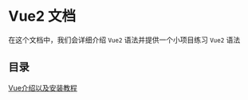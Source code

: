 # Vue2 文档

在这个文档中，我们会详细介绍 `Vue2` 语法并提供一个小项目练习 `Vue2` 语法

## 目录

[Vue介绍以及安装教程](./01-Vue介绍/Vue介绍以及安装方法.md)